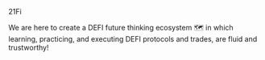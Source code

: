 21Fi

We are here to create a DEFI future thinking ecosystem 🗺️ in which learning,
practicing, and executing DEFI protocols and trades, are fluid and trustworthy!


